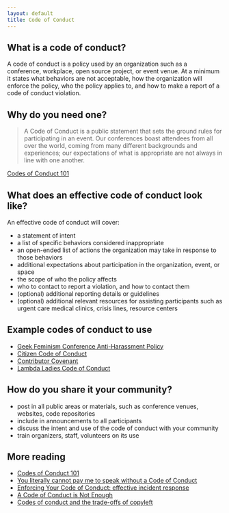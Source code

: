 ```yaml
---
layout: default
title: Code of Conduct
---
```


## What is a code of conduct?

A code of conduct is a policy used by an organization such as a conference, workplace, open source project, or event venue. At a minimum it states what behaviors are not acceptable, how the organization will enforce the policy, who the policy applies to, and how to make a report of a code of conduct violation.

## Why do you need one?

> A Code of Conduct is a public statement that sets the ground rules for participating in an event. Our conferences boast attendees from all over the world, coming from many different backgrounds and experiences; our expectations of what is appropriate are not always in line with one another.

[Codes of Conduct 101](http://www.ashedryden.com/blog/codes-of-conduct-101-faq)

## What does an effective code of conduct look like?

An effective code of conduct will cover:

- a statement of intent
- a list of specific behaviors considered inappropriate
- an open-ended list of actions the organization may take in response to those behaviors
- additional expectations about participation in the organization, event, or space
- the scope of who the policy affects
- who to contact to report a violation, and how to contact them
- (optional) additional reporting details or guidelines
- (optional) additional relevant resources for assisting participants such as urgent care medical clinics, crisis lines, resource centers

## Example codes of conduct to use

- [Geek Feminism Conference Anti-Harassment Policy](http://geekfeminism.wikia.com/wiki/Conference_anti-harassment/Policy)
- [Citizen Code of Conduct](http://citizencodeofconduct.org/)
- [Contributor Covenant](http://contributor-covenant.org/)
- [Lambda Ladies Code of Conduct](http://www.lambdaladies.com/code-of-conduct/)

## How do you share it your community?

- post in all public areas or materials, such as conference venues, websites, code repositories
- include in announcements to all participants
- discuss the intent and use of the code of conduct with your community
- train organizers, staff, volunteers on its use

## More reading

- [Codes of Conduct 101](http://www.ashedryden.com/blog/codes-of-conduct-101-faq)
- [You literally cannot pay me to speak without a Code of Conduct](http://rachelnabors.com/2015/09/01/code-of-conduct/)
- [Enforcing Your Code of Conduct: effective incident response](http://www.slideshare.net/aeschright/enforcing-your-code-of-conduct-effective-incident-response)
- [A Code of Conduct is Not Enough](https://modelviewculture.com/pieces/a-code-of-conduct-is-not-enough)
- [Codes of conduct and the trade-offs of copyleft](http://crookedtimber.org/2015/04/10/codes-of-conduct-and-the-trade-offs-of-copyleft/)
